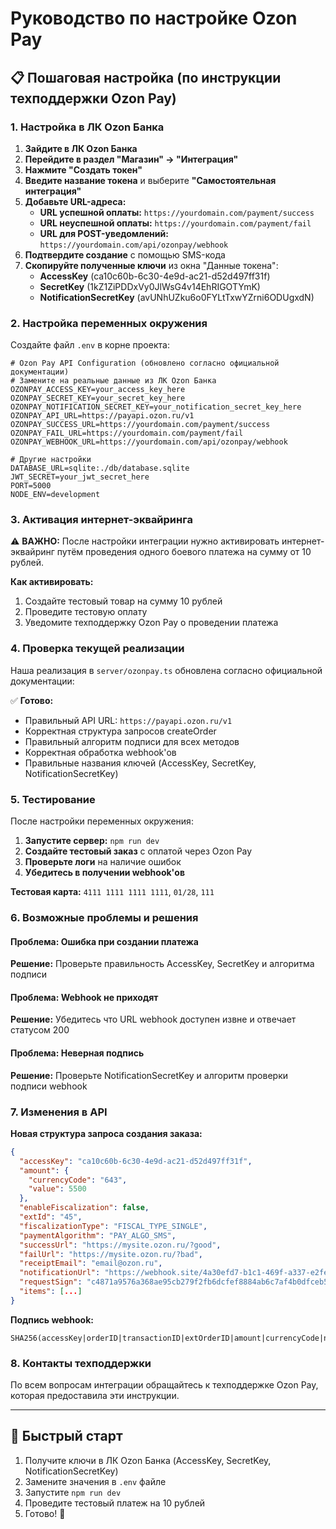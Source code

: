# Руководство по настройке Ozon Pay

## 📋 Пошаговая настройка (по инструкции техподдержки Ozon Pay)

### 1. Настройка в ЛК Ozon Банка

1. **Зайдите в ЛК Ozon Банка** 
2. **Перейдите в раздел "Магазин" → "Интеграция"**
3. **Нажмите "Создать токен"**
4. **Введите название токена** и выберите **"Самостоятельная интеграция"**
5. **Добавьте URL-адреса:**
   - **URL успешной оплаты:** `https://yourdomain.com/payment/success`
   - **URL неуспешной оплаты:** `https://yourdomain.com/payment/fail`
   - **URL для POST-уведомлений:** `https://yourdomain.com/api/ozonpay/webhook`
6. **Подтвердите создание** с помощью SMS-кода
7. **Скопируйте полученные ключи** из окна "Данные токена":
   - **AccessKey** (ca10c60b-6c30-4e9d-ac21-d52d497ff31f)
   - **SecretKey** (1kZ1ZiPDDxVy0JlWsG4v14EhRIGOTYmK)
   - **NotificationSecretKey** (avUNhUZku6o0FYLtTxwYZrni6ODUgxdN)

### 2. Настройка переменных окружения

Создайте файл `.env` в корне проекта:

```env
# Ozon Pay API Configuration (обновлено согласно официальной документации)
# Замените на реальные данные из ЛК Ozon Банка
OZONPAY_ACCESS_KEY=your_access_key_here
OZONPAY_SECRET_KEY=your_secret_key_here
OZONPAY_NOTIFICATION_SECRET_KEY=your_notification_secret_key_here
OZONPAY_API_URL=https://payapi.ozon.ru/v1
OZONPAY_SUCCESS_URL=https://yourdomain.com/payment/success
OZONPAY_FAIL_URL=https://yourdomain.com/payment/fail
OZONPAY_WEBHOOK_URL=https://yourdomain.com/api/ozonpay/webhook

# Другие настройки
DATABASE_URL=sqlite:./db/database.sqlite
JWT_SECRET=your_jwt_secret_here
PORT=5000
NODE_ENV=development
```

### 3. Активация интернет-эквайринга

⚠️ **ВАЖНО:** После настройки интеграции нужно активировать интернет-эквайринг путём проведения одного боевого платежа на сумму от 10 рублей.

**Как активировать:**
1. Создайте тестовый товар на сумму 10 рублей
2. Проведите тестовую оплату
3. Уведомите техподдержку Ozon Pay о проведении платежа

### 4. Проверка текущей реализации

Наша реализация в `server/ozonpay.ts` обновлена согласно официальной документации:

✅ **Готово:**
- Правильный API URL: `https://payapi.ozon.ru/v1`
- Корректная структура запросов createOrder
- Правильный алгоритм подписи для всех методов
- Корректная обработка webhook'ов
- Правильные названия ключей (AccessKey, SecretKey, NotificationSecretKey)

### 5. Тестирование

После настройки переменных окружения:

1. **Запустите сервер:** `npm run dev`
2. **Создайте тестовый заказ** с оплатой через Ozon Pay
3. **Проверьте логи** на наличие ошибок
4. **Убедитесь в получении webhook'ов**

**Тестовая карта:** `4111 1111 1111 1111`, `01/28`, `111`

### 6. Возможные проблемы и решения

#### Проблема: Ошибка при создании платежа
**Решение:** Проверьте правильность AccessKey, SecretKey и алгоритма подписи

#### Проблема: Webhook не приходят
**Решение:** Убедитесь что URL webhook доступен извне и отвечает статусом 200

#### Проблема: Неверная подпись
**Решение:** Проверьте NotificationSecretKey и алгоритм проверки подписи webhook

### 7. Изменения в API

**Новая структура запроса создания заказа:**
```json
{
  "accessKey": "ca10c60b-6c30-4e9d-ac21-d52d497ff31f",
  "amount": {
    "currencyCode": "643",
    "value": 5500
  },
  "enableFiscalization": false,
  "extId": "45",
  "fiscalizationType": "FISCAL_TYPE_SINGLE",
  "paymentAlgorithm": "PAY_ALGO_SMS",
  "successUrl": "https://mysite.ozon.ru/?good",
  "failUrl": "https://mysite.ozon.ru/?bad",
  "receiptEmail": "email@ozon.ru",
  "notificationUrl": "https://webhook.site/4a30efd7-b1c1-469f-a337-e2fe1411f9f3",
  "requestSign": "c4871a9576a368ae95cb279f2fb6dcfef8884ab6c7af4b0dfceb591cbf835bc3",
  "items": [...]
}
```

**Подпись webhook:**
```
SHA256(accessKey|orderID|transactionID|extOrderID|amount|currencyCode|notificationSecretKey)
```

### 8. Контакты техподдержки

По всем вопросам интеграции обращайтесь к техподдержке Ozon Pay, которая предоставила эти инструкции.

---

## 🚀 Быстрый старт

1. Получите ключи в ЛК Ozon Банка (AccessKey, SecretKey, NotificationSecretKey)
2. Замените значения в `.env` файле  
3. Запустите `npm run dev`
4. Проведите тестовый платеж на 10 рублей
5. Готово! 🎉 